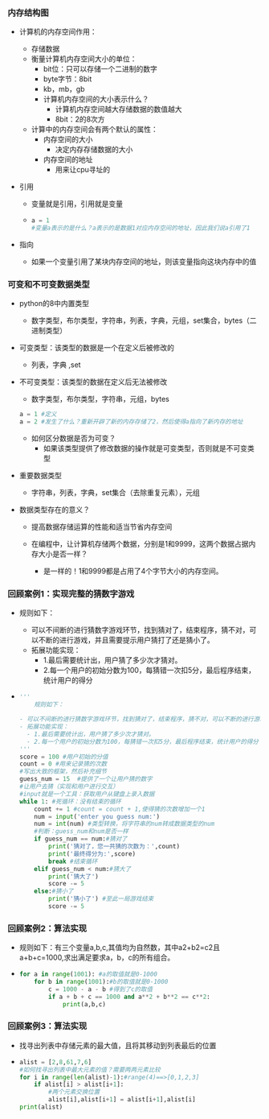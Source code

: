 ### 内存结构图

- 计算机的内存空间作用：
  - 存储数据
  - 衡量计算机内存空间大小的单位：
    - bit位：只可以存储一个二进制的数字
    - byte字节：8bit
    - kb，mb，gb
    - 计算机内存空间的大小表示什么？
      - 计算机内存空间越大存储数据的数值越大
      - 8bit：2的8次方
  - 计算中的内存空间会有两个默认的属性：
    - 内存空间的大小
      - 决定内存存储数据的大小
    - 内存空间的地址
      - 用来让cpu寻址的

- 引用

  - 变量就是引用，引用就是变量

  - ```python
    a = 1
    #变量a表示的是什么？a表示的是数据1对应内存空间的地址，因此我们说a引用了1
    ```

- 指向

  - 如果一个变量引用了某块内存空间的地址，则该变量指向这块内存中的值

### 可变和不可变数据类型

- python的8中内置类型

  - 数字类型，布尔类型，字符串，列表，字典，元组，set集合，bytes（二进制类型）

- 可变类型：该类型的数据是一个在定义后被修改的

  - 列表，字典 ,set

- 不可变类型：该类型的数据在定义后无法被修改

  - 数字类型，布尔类型，字符串，元组，bytes

  ```python
  a = 1 #定义
  a = 2 #发生了什么？重新开辟了新的内存存储了2，然后使得a指向了新内存的地址
  ```

   - 如何区分数据是否为可变？
     	- 如果该类型提供了修改数据的操作就是可变类型，否则就是不可变类型

- 重要数据类型

  - 字符串，列表，字典，set集合（去除重复元素），元组

- 数据类型存在的意义？

  - 提高数据存储运算的性能和适当节省内存空间

  - 在编程中，让计算机存储两个数据，分别是1和9999，这两个数据占据内存大小是否一样？

    - 是一样的！1和9999都是占用了4个字节大小的内存空间。

    

### 回顾案例1：实现完整的猜数字游戏

- 规则如下：

  - 可以不间断的进行猜数字游戏环节，找到猜对了，结束程序，猜不对，可以不断的进行游戏，并且需要提示用户猜打了还是猜小了。
  - 拓展功能实现：
    - 1.最后需要统计出，用户猜了多少次才猜对。
    -  2.每一个用户的初始分数为100，每猜错一次扣5分，最后程序结束，统计用户的得分

- ```python
  '''
      规则如下：
  
  - 可以不间断的进行猜数字游戏环节，找到猜对了，结束程序，猜不对，可以不断的进行游戏，并且需要提示用户猜打了还是猜小了。
  - 拓展功能实现：
    - 1.最后需要统计出，用户猜了多少次才猜对。
    - 2.每一个用户的初始分数为100，每猜错一次扣5分，最后程序结束，统计用户的得分
  '''
  score = 100 #用户初始的分值
  count = 0 #用来记录猜的次数
  #写出大致的框架，然后补充细节
  guess_num = 15  #提供了一个让用户猜的数字
  #让用户去猜（实现和用户进行交互）
  #input就是一个工具：获取用户从键盘上录入数据
  while 1: #死循环：没有结束的循环
      count += 1 #count = count + 1,使得猜的次数增加一个1
      num = input('enter you guess num:')
      num = int(num) #类型转换，将字符串的num转成数据类型的num
      #判断：guess_num和num是否一样
      if guess_num == num:#猜对了
          print('猜对了，您一共猜的次数为：',count)
          print('最终得分为:',score)
          break #结束循环
      elif guess_num < num:#猜大了
          print('猜大了')
          score -= 5
      else:#猜小了
          print('猜小了') #至此一局游戏结束
          score -= 5
  
  ```

### 回顾案例2：算法实现

- 规则如下：有三个变量a,b,c,其值均为自然数，其中a2+b2=c2且a+b+c=1000,求出满足要求a，b，c的所有组合。

- ```python
  for a in range(1001): #a的取值就是0-1000
      for b in range(1001):#b的取值就是0-1000
          c = 1000 - a - b #得到了c的取值
          if a + b + c == 1000 and a**2 + b**2 == c**2:
              print(a,b,c)
  ```

### 回顾案例3：算法实现

- 找寻出列表中存储元素的最大值，且将其移动到列表最后的位置

- ```python
  alist = [2,8,61,7,6]
  #如何找寻出列表中最大元素的值？需要两两元素比较
  for i in range(len(alist)-1):#range(4)==>[0,1,2,3]
      if alist[i] > alist[i+1]:
          #两个元素交换位置
          alist[i],alist[i+1] = alist[i+1],alist[i]
  print(alist)
  
  ```



